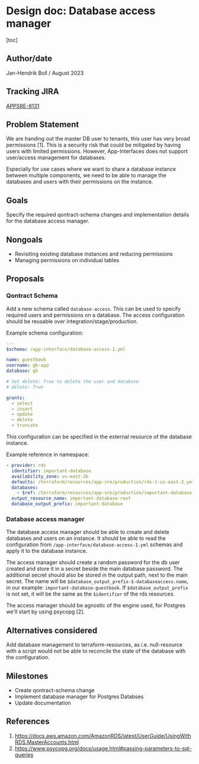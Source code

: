 # Design doc: Database access manager

[toc]

## Author/date

Jan-Hendrik Boll / August 2023

## Tracking JIRA

[APPSRE-8131](https://issues.redhat.com/browse/APPSRE-8131)

## Problem Statement

We are handing out the master DB user to tenants, this user has very broad permissions [1]. This is a security risk that could be mitigated by having users with limited permissions. However, App-Interfaces does not support user/access management for databases.

Especially for use cases where we want to share a database instance between multiple components, we need to be able to manage the databases and users with their permissions on the instance.

## Goals

Specify the required qontract-schema changes and implementation details for the database access manager.

## Nongoals

* Revisiting existing database instances and reducing permissions
* Managing permissions on individual tables

## Proposals

### Qontract Schema

Add a new schema called `database-access`. This can be used to specify required users and permissions on a database. The access configuration should be reusable over integration/stage/production. 

Example schema configuration:
```yaml
---
$schema: /app-interface/database-access-1.yml

name: guestbook
username: gb-app
database: gb

# Set delete: True to delete the user and database
# delete: True

grants:
  - select
  - insert
  - update
  - delete
  - truncate
```

This configuration can be specified in the external resource of the database instance.

Example reference in namespace:
```yaml
- provider: rds
  identifier: important-database
  availability_zone: us-east-2b
  defaults: /terraform/resources/app-sre/production/rds-1-us-east-2.yml
  databases:
    - $ref: /terraform/resources/app-sre/production/important-database-guestbook.yml
  output_resource_name: important-database-root
  database_output_prefix: important-database
```

### Database access manager

The database access manager should be able to create and delete databases and users on an instance. It should be able to read the configuration from `/app-interface/database-access-1.yml` schemas and apply it to the database instance.

The access manager should create a random password for the db user created and store it in a secret beside the main database password. The additional secret should also be stored in the output path, next to the main secret. The name will be `$database_output_prefix-$-databaseaccess.name`, in our example: `important-database-guestbook`. If `$database_output_prefix` is not set, it will be the same as the `$identifier` of the rds resources.

The access manager should be agnostic of the engine used, for Postgres we'll start by using psycopg [2].


## Alternatives considered

Add database management to terraform-resources, as i.e. null-resource with a script would not be able to reconcile the state of the database with the configuration.

## Milestones

* Create qontract-schema change
* Implement database manager for Postgres Databses
* Update documentation


## References

1. https://docs.aws.amazon.com/AmazonRDS/latest/UserGuide/UsingWithRDS.MasterAccounts.html
2. https://www.psycopg.org/docs/usage.html#passing-parameters-to-sql-queries
